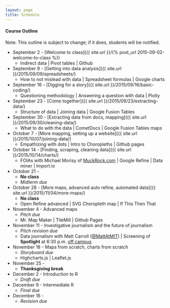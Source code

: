 ```yaml
---
layout: page
title: Schedule
---
```


#### Course Outline

Note: This outline is subject to change; if it does, students will be notified.

* September 2 - [Welcome to class]({{ site.url }}/{% post_url 2015-09-02-welcome-to-class %})
  * Indirect data | Pivot tables | Github
* September 9 - [Getting into data analysis]({{ site.url }}/2015/09/09/spreadsheets/)
  * How to not mislead with data | Spreadsheet formulas | Google charts
* September 16 - [Digging for a story]({{ site.url }}/2015/09/16/basic-coding/)
  * Questioning methodology | Answering a question with data | Plotly
* September 23 - [Come together]({{ site.url }}/2015/09/23/extracting-data/)
  * Structure of data | Joining data | Google Fusion Tables
* September 30 - [Extracting data from docs, mapping]({{ site.url }}/2015/09/30/cleaning-data/)
  * What to do with the data | CometDocs | Google Fusion Tables maps
* October 7 - [More mapping, setting up a website]({{ site.url }}/2015/10/07/joining-data/)
  * Empathizing with dots | Intro to Choropleths | Github pages
* October 14 - [Finding, scraping, cleaning data]({{ site.url }}/2015/10/14/charts/)
  * FOIAs with Michael Morisy of [MuckRock.com](http://www.muckrock.com) | Google Refine | Data miner | Import.io 
* October 21 - 
  * **No class** 
  * *Midterm due*
* October 28 - [More maps, advanced auto refine, automated data]({{ site.url }}/2015/11/04/more-maps/)
  * **No class**
  * Open Refine advanced | SVG Choropleth map | If This Then That
* November 4 - Advanced maps 
  * *Pitch due* 
  * Mr. Map Maker | TileMill | Github Pages
* November 11 - Investigative journalism and the future of journalism
  * *Pitch revision due* 
  * Data journalism with Matt Carroll ([@MattAtMIT](http://www.twitter.com/mattatmit)) | Screening of **Spotlight** at 6:30 p.m. [off campus](http://www.bowtiecinemas.com/locations/criterion-cinemas-blue-back-square/)
* November 18 - Maps from scratch, charts from scratch
  * *Storyboard due*
  * Highcharts.js | Leaflet.js
* November 25 - 
  * **Thanksgiving break**
* December 2 - Introduction to R
  * *Draft due*
* December 9 - Intermediate R
  * *Final due*
* December 16 - 
  * *Revision due*

